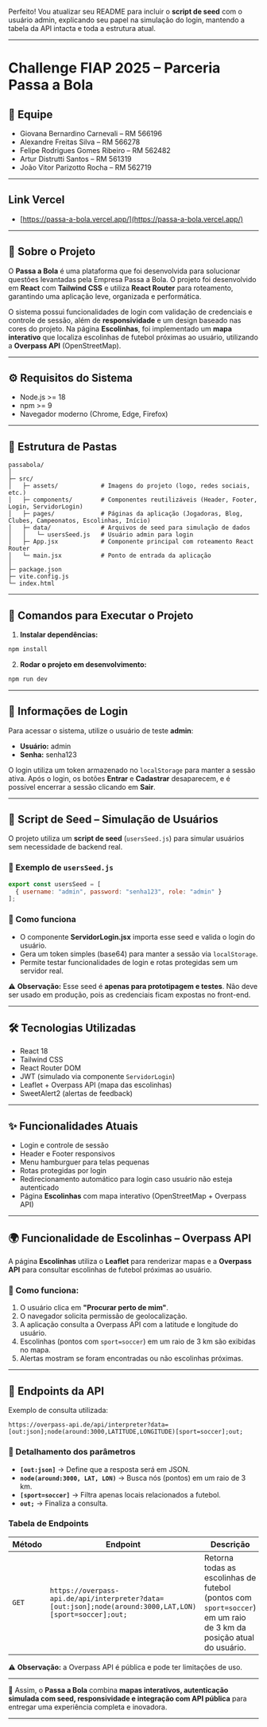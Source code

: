 Perfeito! Vou atualizar seu README para incluir o **script de seed** com o usuário admin, explicando seu papel na simulação do login, mantendo a tabela da API intacta e toda a estrutura atual.

---

# Challenge FIAP 2025 – Parceria Passa a Bola

## 👥 Equipe

* Giovana Bernardino Carnevali – RM 566196
* Alexandre Freitas Silva – RM 566278
* Felipe Rodrigues Gomes Ribeiro – RM 562482
* Artur Distrutti Santos – RM 561319
* João Vitor Parizotto Rocha – RM 562719

---

## Link Vercel

* [https://passa-a-bola.vercel.app/](https://passa-a-bola.vercel.app/)

---

## 📖 Sobre o Projeto

O **Passa a Bola** é uma plataforma que foi desenvolvida para solucionar questões levantadas pela Empresa Passa a Bola.
O projeto foi desenvolvido em **React** com **Tailwind CSS** e utiliza **React Router** para roteamento, garantindo uma aplicação leve, organizada e performática.

O sistema possui funcionalidades de login com validação de credenciais e controle de sessão, além de **responsividade** e um design baseado nas cores do projeto.
Na página **Escolinhas**, foi implementado um **mapa interativo** que localiza escolinhas de futebol próximas ao usuário, utilizando a **Overpass API** (OpenStreetMap).

---

## ⚙️ Requisitos do Sistema

* Node.js >= 18
* npm >= 9
* Navegador moderno (Chrome, Edge, Firefox)

---

## 📂 Estrutura de Pastas

```
passabola/
│
├─ src/
│   ├─ assets/            # Imagens do projeto (logo, redes sociais, etc.)
│   ├─ components/        # Componentes reutilizáveis (Header, Footer, Login, ServidorLogin)
│   ├─ pages/             # Páginas da aplicação (Jogadoras, Blog, Clubes, Campeonatos, Escolinhas, Início)
│   ├─ data/              # Arquivos de seed para simulação de dados
│   │   └─ usersSeed.js   # Usuário admin para login
│   ├─ App.jsx            # Componente principal com roteamento React Router
│   └─ main.jsx           # Ponto de entrada da aplicação
│
├─ package.json
├─ vite.config.js
└─ index.html
```

---

## 🚀 Comandos para Executar o Projeto

1. **Instalar dependências:**

```bash
npm install
```

2. **Rodar o projeto em desenvolvimento:**

```bash
npm run dev
```

---

## 🔑 Informações de Login

Para acessar o sistema, utilize o usuário de teste **admin**:

* **Usuário:** admin
* **Senha:** senha123

O login utiliza um token armazenado no `localStorage` para manter a sessão ativa. Após o login, os botões **Entrar** e **Cadastrar** desaparecem, e é possível encerrar a sessão clicando em **Sair**.

---

## 🌱 Script de Seed – Simulação de Usuários

O projeto utiliza um **script de seed** (`usersSeed.js`) para simular usuários sem necessidade de backend real.

### 📄 Exemplo de `usersSeed.js`

```js
export const usersSeed = [
  { username: "admin", password: "senha123", role: "admin" }
];
```

### 🔎 Como funciona

* O componente **ServidorLogin.jsx** importa esse seed e valida o login do usuário.
* Gera um token simples (base64) para manter a sessão via `localStorage`.
* Permite testar funcionalidades de login e rotas protegidas sem um servidor real.

⚠️ **Observação:** Esse seed é **apenas para prototipagem e testes**. Não deve ser usado em produção, pois as credenciais ficam expostas no front-end.

---

## 🛠️ Tecnologias Utilizadas

* React 18
* Tailwind CSS
* React Router DOM
* JWT (simulado via componente `ServidorLogin`)
* Leaflet + Overpass API (mapa das escolinhas)
* SweetAlert2 (alertas de feedback)

---

## ✨ Funcionalidades Atuais

* Login e controle de sessão
* Header e Footer responsivos
* Menu hamburguer para telas pequenas
* Rotas protegidas por login
* Redirecionamento automático para login caso usuário não esteja autenticado
* Página **Escolinhas** com mapa interativo (OpenStreetMap + Overpass API)

---

## 🌍 Funcionalidade de Escolinhas – Overpass API

A página **Escolinhas** utiliza o **Leaflet** para renderizar mapas e a **Overpass API** para consultar escolinhas de futebol próximas ao usuário.

### 🔎 Como funciona:

1. O usuário clica em **"Procurar perto de mim"**.
2. O navegador solicita permissão de geolocalização.
3. A aplicação consulta a Overpass API com a latitude e longitude do usuário.
4. Escolinhas (pontos com `sport=soccer`) em um raio de 3 km são exibidas no mapa.
5. Alertas mostram se foram encontradas ou não escolinhas próximas.

---

## 📡 Endpoints da API

Exemplo de consulta utilizada:

```http
https://overpass-api.de/api/interpreter?data=[out:json];node(around:3000,LATITUDE,LONGITUDE)[sport=soccer];out;
```

### 📑 Detalhamento dos parâmetros

* **`[out:json]`** → Define que a resposta será em JSON.
* **`node(around:3000, LAT, LON)`** → Busca nós (pontos) em um raio de 3 km.
* **`[sport=soccer]`** → Filtra apenas locais relacionados a futebol.
* **`out;`** → Finaliza a consulta.

### Tabela de Endpoints

| Método | Endpoint                                                                                               | Descrição                                                                                                          |
| ------ | ------------------------------------------------------------------------------------------------------ | ------------------------------------------------------------------------------------------------------------------ |
| `GET`  | `https://overpass-api.de/api/interpreter?data=[out:json];node(around:3000,LAT,LON)[sport=soccer];out;` | Retorna todas as escolinhas de futebol (pontos com `sport=soccer`) em um raio de 3 km da posição atual do usuário. |

⚠️ **Observação:** a Overpass API é pública e pode ter limitações de uso.

---

📌 Assim, o **Passa a Bola** combina **mapas interativos, autenticação simulada com seed, responsividade e integração com API pública** para entregar uma experiência completa e inovadora.

---

